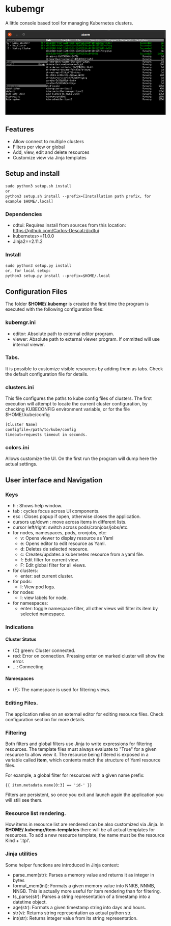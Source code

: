 # kubemgr    
A little console based tool for managing Kubernetes clusters.    
    
![Screenhost](screenshot.png?raw=true "Screenhost")    

## Features
* Allow connect to multiple clusters 
* Filters per view or global
* Add, view, edit and delete resources
* Customize view via Jinja templates
    
## Setup and install    
    
    sudo python3 setup.sh install    
    or
    python3 setup.sh install --prefix=[Installation path prefix, for example $HOME/.local]

### Dependencies
* cdtui: Requires install from sources from this location: https://github.com/Carlos-Descalzi/cdtui
* kubernetes>=11.0.0
* Jinja2==2.11.2

### Install
    sudo python3 setup.py install    
    or, for local setup:
    python3 setup.py install --prefix=$HOME/.local

## Configuration Files

The folder **$HOME/.kubemgr** is created the first time the program is executed with the following configuration files:

### kubemgr.ini
- editor: Absolute path to external editor program.
- viewer: Absolute path to external viewer program. If ommitted will use internal viewer.

### Tabs.
It is possible to customize visible resources by adding them as tabs.
Check the default configuration file for details.

### clusters.ini
This file configures the paths to kube config files of clusters.
The first execution will attempt to locate the current cluster configuration, by checking KUBECONFIG environment variable, or for the file $HOME/.kube/config

    [Cluster Name]
    configfile=/path/to/kube/config
    timeout=requests timeout in seconds.


### colors.ini
Allows customize the UI. On the first run the program will dump here the actual settings.

## User interface and Navigation

### Keys
* h : Shows help window.    
* tab : cycles focus across UI components.    
* esc : Closes popup if open, otherwise closes the application.    
* cursors up/down : move across items in different lists.    
* cursor left/right: switch across pods/cronjobs/jobs/etc.     
* for nodes, namespaces, pods, cronjobs, etc:    
  * v: Opens viewer to display resource as Yaml
  * e: Opens editor to edit resource as Yaml.    
  * d: Deletes de selected resource.
  * c: Creates/updates a kubernetes resource from a yaml file.
  * f: Edit filter for current view.
  * F: Edit global filter for all views.
* for clusters:
  * enter: set current cluster.
* for pods:           
  * l: View pod logs.    
* for nodes:          
  * l: view labels for node.    
* for namespaces:     
  * enter: toggle namespace filter, all other views will filter its item by selected namespace.

### Indications
#### Cluster Status
* (C) green: Cluster connected.
* <X> red: Error on connection. Pressing enter on marked cluster will show the error.
* ...: Connecting

#### Namespaces
* (F): The namespace is used for filtering views.

### Editing Files.
The application relies on an external editor for editing resource files. Check configuration section for more details.

### Filtering
Both filters and global filters use Jinja to write expressions for filtering resources.
The template files must always evaluate to "True" for a given resource to allow view it.
The resource being filtered is exposed in a variable called **item**, which contents match the structure of Yaml resource files.

For example, a global filter for resources with a given name prefix:

    {{ item.metadata.name[0:3] == 'id-' }}

Filters are persistent, so once you exit and launch again the application you will still see them.

### Resource list rendering.
How items in resource list are rendered can be also customized via Jinja.
In **$HOME/.kubemgr/item-templates** there will be all actual templates for resources.
To add a new resource template, the name must be the resource Kind + '.tpl'.

### Jinja utilities
Some helper functions are introduced in Jinja context:
* parse_mem(str): Parses a memory value and returns it as integer in bytes
* format_mem(int): Formats a given memory value into NNKB, NNMB, NNGB. This is actually more useful for item rendering than for filtering.
* ts_parse(str): Parses a string representation of a timestamp into a datetime object.
* age(str): Formats a given timestamp string into days and hours.
* str(v): Returns string representation as actual python str.
* int(str): Returns integer value from its string representation.



